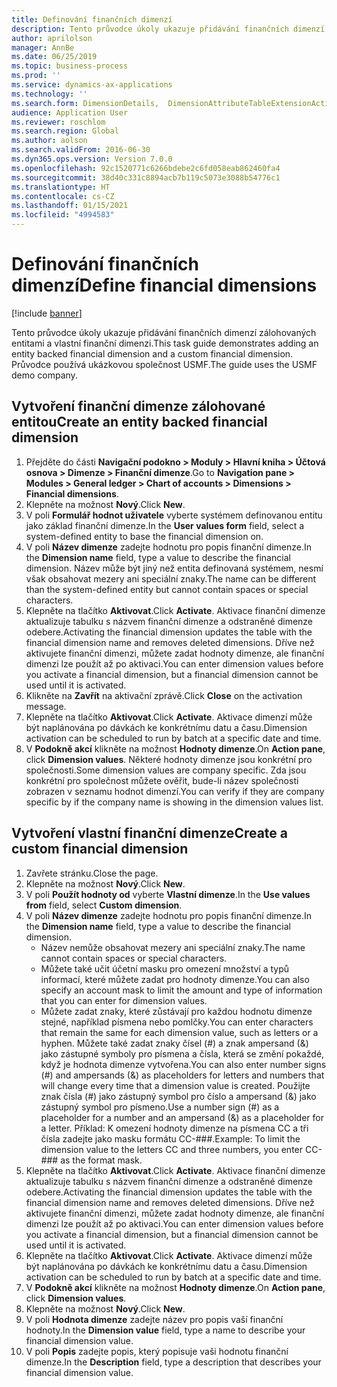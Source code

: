 ```yaml
---
title: Definování finančních dimenzí
description: Tento průvodce úkoly ukazuje přidávání finančních dimenzí zálohovaných entitami a vlastní finanční dimenzi.
author: aprilolson
manager: AnnBe
ms.date: 06/25/2019
ms.topic: business-process
ms.prod: ''
ms.service: dynamics-ax-applications
ms.technology: ''
ms.search.form: DimensionDetails,  DimensionAttributeTableExtensionActivate, DimensionValueDetails
audience: Application User
ms.reviewer: roschlom
ms.search.region: Global
ms.author: aolson
ms.search.validFrom: 2016-06-30
ms.dyn365.ops.version: Version 7.0.0
ms.openlocfilehash: 92c1520771c6266bdebe2c6fd058eab862460fa4
ms.sourcegitcommit: 38d40c331c8894acb7b119c5073e3088b54776c1
ms.translationtype: HT
ms.contentlocale: cs-CZ
ms.lasthandoff: 01/15/2021
ms.locfileid: "4994583"
---
```

# <a name="define-financial-dimensions"></a><span data-ttu-id="606fe-103">Definování finančních dimenzí</span><span class="sxs-lookup"><span data-stu-id="606fe-103">Define financial dimensions</span></span>

[!include [banner](../../includes/banner.md)]

<span data-ttu-id="606fe-104">Tento průvodce úkoly ukazuje přidávání finančních dimenzí zálohovaných entitami a vlastní finanční dimenzi.</span><span class="sxs-lookup"><span data-stu-id="606fe-104">This task guide demonstrates adding an entity backed financial dimension and a custom financial dimension.</span></span>  <span data-ttu-id="606fe-105">Průvodce používá ukázkovou společnost USMF.</span><span class="sxs-lookup"><span data-stu-id="606fe-105">The guide uses the USMF demo company.</span></span>


## <a name="create-an-entity-backed-financial-dimension"></a><span data-ttu-id="606fe-106">Vytvoření finanční dimenze zálohované entitou</span><span class="sxs-lookup"><span data-stu-id="606fe-106">Create an entity backed financial dimension</span></span>
1. <span data-ttu-id="606fe-107">Přejděte do části **Navigační podokno > Moduly > Hlavní kniha > Účtová osnova > Dimenze > Finanční dimenze**.</span><span class="sxs-lookup"><span data-stu-id="606fe-107">Go to **Navigation pane > Modules > General ledger > Chart of accounts > Dimensions > Financial dimensions**.</span></span>
2. <span data-ttu-id="606fe-108">Klepněte na možnost **Nový**.</span><span class="sxs-lookup"><span data-stu-id="606fe-108">Click **New**.</span></span>
3. <span data-ttu-id="606fe-109">V poli **Formulář hodnot uživatele** vyberte systémem definovanou entitu jako základ finanční dimenze.</span><span class="sxs-lookup"><span data-stu-id="606fe-109">In the **User values form** field, select a system-defined entity to base the financial dimension on.</span></span> 
4. <span data-ttu-id="606fe-110">V poli **Název dimenze** zadejte hodnotu pro popis finanční dimenze.</span><span class="sxs-lookup"><span data-stu-id="606fe-110">In the **Dimension name** field, type a value to describe the financial dimension.</span></span> <span data-ttu-id="606fe-111">Název může být jiný než entita definovaná systémem, nesmí však obsahovat mezery ani speciální znaky.</span><span class="sxs-lookup"><span data-stu-id="606fe-111">The name can be different than the system-defined entity but cannot contain spaces or special characters.</span></span>
5. <span data-ttu-id="606fe-112">Klepněte na tlačítko **Aktivovat**.</span><span class="sxs-lookup"><span data-stu-id="606fe-112">Click **Activate**.</span></span> <span data-ttu-id="606fe-113">Aktivace finanční dimenze aktualizuje tabulku s názvem finanční dimenze a odstraněné dimenze odebere.</span><span class="sxs-lookup"><span data-stu-id="606fe-113">Activating the financial dimension updates the table with the financial dimension name and removes deleted dimensions.</span></span> <span data-ttu-id="606fe-114">Dříve než aktivujete finanční dimenzi, můžete zadat hodnoty dimenze, ale finanční dimenzi lze použít až po aktivaci.</span><span class="sxs-lookup"><span data-stu-id="606fe-114">You can enter dimension values before you activate a financial dimension, but a financial dimension cannot be used until it is activated.</span></span>  
6. <span data-ttu-id="606fe-115">Klikněte na **Zavřít** na aktivační zprávě.</span><span class="sxs-lookup"><span data-stu-id="606fe-115">Click **Close** on the activation message.</span></span>
7. <span data-ttu-id="606fe-116">Klepněte na tlačítko **Aktivovat**.</span><span class="sxs-lookup"><span data-stu-id="606fe-116">Click **Activate**.</span></span> <span data-ttu-id="606fe-117">Aktivace dimenzí může být naplánována po dávkách ke konkrétnímu datu a času.</span><span class="sxs-lookup"><span data-stu-id="606fe-117">Dimension activation can be scheduled to run by batch at a specific date and time.</span></span>  
8. <span data-ttu-id="606fe-118">V **Podokně akcí** klikněte na možnost **Hodnoty dimenze**.</span><span class="sxs-lookup"><span data-stu-id="606fe-118">On **Action pane**, click **Dimension values**.</span></span> <span data-ttu-id="606fe-119">Některé hodnoty dimenze jsou konkrétní pro společnosti.</span><span class="sxs-lookup"><span data-stu-id="606fe-119">Some dimension values are company specific.</span></span> <span data-ttu-id="606fe-120">Zda jsou konkrétní pro společnost můžete ověřit, bude-li název společnosti zobrazen v seznamu hodnot dimenzí.</span><span class="sxs-lookup"><span data-stu-id="606fe-120">You can verify if they are company specific by if the company name is showing in the dimension values list.</span></span>  

## <a name="create-a-custom-financial-dimension"></a><span data-ttu-id="606fe-121">Vytvoření vlastní finanční dimenze</span><span class="sxs-lookup"><span data-stu-id="606fe-121">Create a custom financial dimension</span></span>
1. <span data-ttu-id="606fe-122">Zavřete stránku.</span><span class="sxs-lookup"><span data-stu-id="606fe-122">Close the page.</span></span>
2. <span data-ttu-id="606fe-123">Klepněte na možnost **Nový**.</span><span class="sxs-lookup"><span data-stu-id="606fe-123">Click **New**.</span></span>
3. <span data-ttu-id="606fe-124">V poli **Použít hodnoty od** vyberte **Vlastní dimenze**.</span><span class="sxs-lookup"><span data-stu-id="606fe-124">In the **Use values from** field, select **Custom dimension**.</span></span>
4. <span data-ttu-id="606fe-125">V poli **Název dimenze** zadejte hodnotu pro popis finanční dimenze.</span><span class="sxs-lookup"><span data-stu-id="606fe-125">In the **Dimension name** field, type a value to describe the financial dimension.</span></span>
    - <span data-ttu-id="606fe-126">Název nemůže obsahovat mezery ani speciální znaky.</span><span class="sxs-lookup"><span data-stu-id="606fe-126">The name cannot contain spaces or special characters.</span></span>  
    - <span data-ttu-id="606fe-127">Můžete také učit účetní masku pro omezení množství a typů informací, které můžete zadat pro hodnoty dimenze.</span><span class="sxs-lookup"><span data-stu-id="606fe-127">You can also specify an account mask to limit the amount and type of information that you can enter for dimension values.</span></span>   
    - <span data-ttu-id="606fe-128">Můžete zadat znaky, které zůstávají pro každou hodnotu dimenze stejné, například písmena nebo pomlčky.</span><span class="sxs-lookup"><span data-stu-id="606fe-128">You can enter characters that remain the same for each dimension value, such as letters or a hyphen.</span></span> <span data-ttu-id="606fe-129">Můžete také zadat znaky čísel (#) a znak ampersand (&) jako zástupné symboly pro písmena a čísla, která se změní pokaždé, když je hodnota dimenze vytvořena.</span><span class="sxs-lookup"><span data-stu-id="606fe-129">You can also enter number signs (#) and ampersands (&) as placeholders for letters and numbers that will change every time that a dimension value is created.</span></span> <span data-ttu-id="606fe-130">Použijte znak čísla (#) jako zástupný symbol pro číslo a ampersand (&) jako zástupný symbol pro písmeno.</span><span class="sxs-lookup"><span data-stu-id="606fe-130">Use a number sign (#) as a placeholder for a number and an ampersand (&) as a placeholder for a letter.</span></span>  <span data-ttu-id="606fe-131">Příklad: K omezení hodnoty dimenze na písmena CC a tři čísla zadejte jako masku formátu CC-###.</span><span class="sxs-lookup"><span data-stu-id="606fe-131">Example: To limit the dimension value to the letters CC and three numbers, you enter CC-### as the format mask.</span></span>  
5. <span data-ttu-id="606fe-132">Klepněte na tlačítko **Aktivovat**.</span><span class="sxs-lookup"><span data-stu-id="606fe-132">Click **Activate**.</span></span> <span data-ttu-id="606fe-133">Aktivace finanční dimenze aktualizuje tabulku s názvem finanční dimenze a odstraněné dimenze odebere.</span><span class="sxs-lookup"><span data-stu-id="606fe-133">Activating the financial dimension updates the table with the financial dimension name and removes deleted dimensions.</span></span> <span data-ttu-id="606fe-134">Dříve než aktivujete finanční dimenzi, můžete zadat hodnoty dimenze, ale finanční dimenzi lze použít až po aktivaci.</span><span class="sxs-lookup"><span data-stu-id="606fe-134">You can enter dimension values before you activate a financial dimension, but a financial dimension cannot be used until it is activated.</span></span>     
6. <span data-ttu-id="606fe-135">Klepněte na tlačítko **Aktivovat**.</span><span class="sxs-lookup"><span data-stu-id="606fe-135">Click **Activate**.</span></span> <span data-ttu-id="606fe-136">Aktivace dimenzí může být naplánována po dávkách ke konkrétnímu datu a času.</span><span class="sxs-lookup"><span data-stu-id="606fe-136">Dimension activation can be scheduled to run by batch at a specific date and time.</span></span>      
7. <span data-ttu-id="606fe-137">V **Podokně akcí** klikněte na možnost **Hodnoty dimenze**.</span><span class="sxs-lookup"><span data-stu-id="606fe-137">On **Action pane**, click **Dimension values**.</span></span>
8. <span data-ttu-id="606fe-138">Klepněte na možnost **Nový**.</span><span class="sxs-lookup"><span data-stu-id="606fe-138">Click **New**.</span></span>
9. <span data-ttu-id="606fe-139">V poli **Hodnota dimenze** zadejte název pro popis vaší finanční hodnoty.</span><span class="sxs-lookup"><span data-stu-id="606fe-139">In the **Dimension value** field, type a name to describe your financial dimension value.</span></span>
10. <span data-ttu-id="606fe-140">V poli **Popis** zadejte popis, který popisuje vaši hodnotu finanční dimenze.</span><span class="sxs-lookup"><span data-stu-id="606fe-140">In the **Description** field, type a description that describes your financial dimension value.</span></span>

